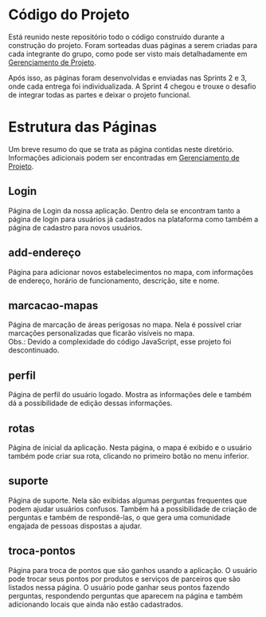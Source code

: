 # Código do Projeto

Está reunido neste repositório todo o código construído durante a construção do projeto. Foram sorteadas duas páginas a serem criadas para cada integrante do grupo, como pode ser visto mais detalhadamente em [Gerenciamento de Projeto](../Documentacao/5-Gerenciamento-Projeto.md).

Após isso, as páginas foram desenvolvidas e enviadas nas Sprints 2 e 3, onde cada entrega foi individualizada. A Sprint 4 chegou e trouxe o desafio de integrar todas as partes e deixar o projeto funcional.

# Estrutura das Páginas

Um breve resumo do que se trata as página contidas neste diretório. Informações adicionais podem ser encontradas em [Gerenciamento de Projeto](../Documentacao/5-Gerenciamento-Projeto.md).

## **Login**

 Página de Login da nossa aplicação. Dentro dela se encontram tanto a página de login para usuários já cadastrados na plataforma como também a página de cadastro para novos usuários.

## **add-endereço**

 Página para adicionar novos estabelecimentos no mapa, com informações de endereço, horário de funcionamento, descrição, site e nome.

## **marcacao-mapas**

 Página de marcação de áreas perigosas no mapa. Nela é possível criar marcações personalizadas que ficarão visíveis no mapa.
 <br>Obs.: Devido a complexidade do código JavaScript, esse projeto foi descontinuado.

## **perfil**

 Página de perfil do usuário logado. Mostra as informações dele e também dá a possibilidade de edição dessas informações.

## **rotas**

 Página de inicial da aplicação. Nesta página, o mapa é exibido e o usuário também pode criar sua rota, clicando no primeiro botão no menu inferior.

## **suporte**

 Página de suporte. Nela são exibidas algumas perguntas frequentes que podem ajudar usuários confusos. Também há a possibilidade de criação de perguntas e também de respondê-las, o que gera uma comunidade engajada de pessoas dispostas a ajudar.

## **troca-pontos**

 Página para troca de pontos que são ganhos usando a aplicação. O usuário pode trocar seus pontos por produtos e serviços de parceiros que são listados nessa página. O usuário pode ganhar seus pontos fazendo perguntas, respondendo perguntas que aparecem na página e também adicionando locais que ainda não estão cadastrados.
